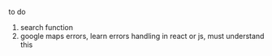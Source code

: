to do
1. search function
2. google maps errors, learn errors handling in react or js, must understand this